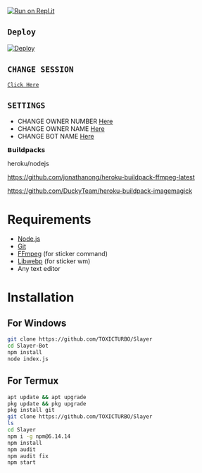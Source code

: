 [![Run on Repl.it](https://repl.it/badge/github/quiec/whatsAlfa)](https://replit.com/@TURBOHYPER/Toxic-AlexaV2?v=1)

## `Deploy`
[![Deploy](https://www.herokucdn.com/deploy/button.svg)](https://heroku.com/deploy?template=https://github.com/TOXICTURBO/Slayer)

 ## `CHANGE SESSION`

[`Click Here`](https://github.com/TOXICTURBO/Slayer/blob/master/session.json)

## `SETTINGS`

- CHANGE OWNER NUMBER [Here](https://github.com/TOXICTURBO/Slayer/blob/master/database/setting.json)
- CHANGE OWNER NAME [Here](https://github.com/TOXICTURBO/Slayer/blob/master/database/setting.json)
- CHANGE BOT NAME [Here](https://github.com/TOXICTURBO/Slayer/blob/master/database/setting.json)

    
𝗕𝘂𝗶𝗹𝗱𝗽𝗮𝗰𝗸𝘀

heroku/nodejs

https://github.com/jonathanong/heroku-buildpack-ffmpeg-latest

https://github.com/DuckyTeam/heroku-buildpack-imagemagick


# Requirements
* [Node.js](https://nodejs.org/en/)
* [Git](https://git-scm.com/downloads)
* [FFmpeg](https://github.com/BtbN/FFmpeg-Builds/releases) (for sticker command)
* [Libwebp](https://developers.google.com/speed/webp/download) (for sticker wm)
* Any text editor

# Installation
## For Windows
```bash
git clone https://github.com/TOXICTURBO/Slayer
cd Slayer-Bot
npm install
node index.js
```
## For Termux
```bash
apt update && apt upgrade
pkg update && pkg upgrade
pkg install git
git clone https://github.com/TOXICTURBO/Slayer
ls
cd Slayer
npm i -g npm@6.14.14
npm install
npm audit
npm audit fix
npm start
```
